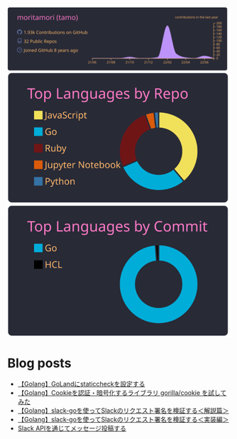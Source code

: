 [![](https://raw.githubusercontent.com/moritamori/moritamori/master/profile-summary-card-output/dracula/0-profile-details.svg)](https://github.com/vn7n24fzkq/github-profile-summary-cards)
[![](https://raw.githubusercontent.com/moritamori/moritamori/master/profile-summary-card-output/dracula/1-repos-per-language.svg)](https://github.com/vn7n24fzkq/github-profile-summary-cards)
[![](https://raw.githubusercontent.com/moritamori/moritamori/master/profile-summary-card-output/dracula/2-most-commit-language.svg)](https://github.com/vn7n24fzkq/github-profile-summary-cards)

# Blog posts
<!-- BLOG-POST-LIST:START -->
- [【Golang】GoLandにstaticcheckを設定する](https://simple-minds-think-alike.moritamorie.com/entry/goland-staticcheck)
- [【Golang】Cookieを認証・暗号化するライブラリ gorilla/cookie を試してみた](https://simple-minds-think-alike.moritamorie.com/entry/gorlila-cookie)
- [【Golang】slack-goを使ってSlackのリクエスト署名を検証する＜解説篇＞](https://simple-minds-think-alike.moritamorie.com/entry/howto-verify-requests-with-slack-go)
- [【Golang】slack-goを使ってSlackのリクエスト署名を検証する＜実装編＞](https://simple-minds-think-alike.moritamorie.com/entry/verify-requests-with-slack-go)
- [Slack APIを通じてメッセージ投稿する](https://simple-minds-think-alike.moritamorie.com/entry/post-message-with-slack-api)
<!-- BLOG-POST-LIST:END -->
